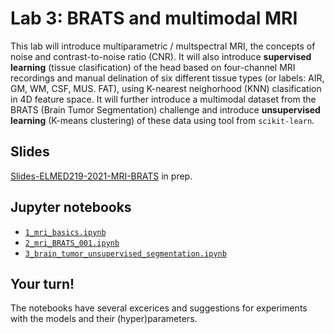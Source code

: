 # Lab 3: BRATS and multimodal MRI

This lab will introduce multiparametric / multspectral MRI, the concepts of noise and contrast-to-noise ratio (CNR). It will also introduce **supervised learning** (tissue clasification) of the head based on four-channel MRI recordings and manual delination of six different tissue types (or labels: AIR, GM, WM, CSF, MUS. FAT), using K-nearest neighorhood (KNN) clasification in 4D feature space. It will further introduce a multimodal dataset from the BRATS (Brain Tumor Segmentation) challenge and introduce **unsupervised learning** (K-means clustering) of these data using tool from `scikit-learn`.


## Slides

[Slides-ELMED219-2021-MRI-BRATS](https://docs.google.com/presentation/d/e/2PACX-1vQIOXlzEGk8Pu7LShMnGkWS1iQ1uJrgnag5E0NlIiwHPv43lr_Rsx1DjK79bu20ihAYnpBD51UIUprC/pub?start=false&loop=false&delayms=3000)  in prep.

## Jupyter notebooks

- [`1_mri_basics.ipynb`](https://nbviewer.jupyter.org/github/MMIV-ML/ELMED219-2021/blob/main/Lab3-BRATS/1_mri_basics.ipynb) 
- [`2_mri_BRATS_001.ipynb`](https://nbviewer.jupyter.org/github/MMIV-ML/ELMED219-2021/blob/main/Lab3-BRATS/2_mri_BRATS_001.ipynb)
- [`3_brain_tumor_unsupervised_segmentation.ipynb`](https://nbviewer.jupyter.org/github/MMIV-ML/ELMED219-2021/blob/main/Lab3-BRATS/3_brain_tumor_unsupervised_segmentation.ipynb)

## Your turn! 

The notebooks have several excerices and suggestions for experiments with the models and their (hyper)parameters.
